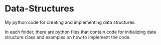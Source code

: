 # Data-Structures

My python code for creating and implementing data structures.

In each folder, there are python files that contain code for initializing data structure class and examples on how to implement the code.
